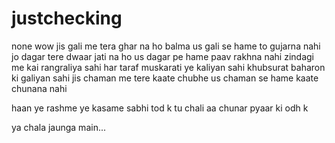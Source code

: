 # justchecking
none
wow jis gali me tera ghar na ho balma us gali se hame to gujarna nahi
jo dagar tere dwaar jati na ho us dagar pe hame paav rakhna nahi
zindagi me kai rangraliya sahi har taraf muskarati ye kaliyan sahi 
khubsurat baharon ki galiyan sahi
jis chaman me tere kaate chubhe us chaman se hame kaate chunana nahi


haan ye rashme ye kasame sabhi tod k
tu chali aa chunar pyaar ki odh k
 
 
 ya chala jaunga main...
